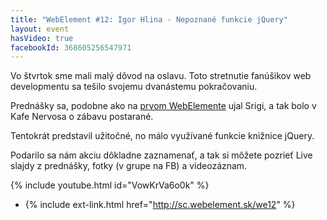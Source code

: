 ```yaml
---
title: "WebElement #12: Igor Hlina - Nepoznané funkcie jQuery"
layout: event
hasVideo: true
facebookId: 368605256547971
---
```



Vo štvrtok sme mali malý dôvod na oslavu. Toto stretnutie fanúšikov web developmentu sa tešilo svojemu dvanástemu pokračovaniu.

Prednášky sa, podobne ako na <a href="http://www.webelement.sk/event/webelement-1">prvom WebElemente</a> ujal Srigi, a tak bolo v Kafe Nervosa o zábavu postarané.

Tentokrát predstavil užitočné, no málo využívané funkcie knižnice jQuery.

Podarilo sa nám akciu dôkladne zaznamenať, a tak si môžete pozrieť Live slajdy z prednášky, fotky (v grupe na FB) a videozáznam.

{% include youtube.html id="VowKrVa6o0k" %}

- {% include ext-link.html href="http://sc.webelement.sk/we12" %}